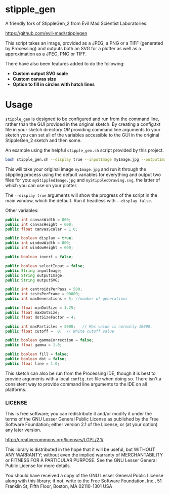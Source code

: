 # stipple_gen

A friendly fork of StippleGen_2 from Evil Mad Scientist Laboratories.

https://github.com/evil-mad/stipplegen

This script takes an image, provided as a JPEG, a PNG or a TIFF (generated by Processing) and outputs both an SVG for a plotter as well as a approximation as a JPEG, PNG or TIFF.

There have also been features added to do the following:

* **Custom output SVG scale**
* **Custom canvas size**
* **Option to fill in circles with hatch lines**

# Usage

`stipple_gen` is designed to be configured and run from the command line, rather than the GUI provided in the original sketch.
By creating a config.txt file in your sketch directory *OR* providing command line arguments to your sketch you can set all of the variables accessible to the GUI in the original StippleGen_2 sketch and then some.

An example using the helpful `stipple_gen.sh` script provided by this project.

```bash
bash stipple_gen.sh --display true --inputImage myImage.jpg --outputImage myStippledImage.jpg --outputSVG myStippledDrawing.svg
```

This will take your original image `myImage.jpg` and run it through the stippling process using the default variables for everything and output two files for you: `myStippledImage.jpg` and `myStippledDrawing.svg`, the latter of which you can use on your plotter.

The `--display true` arguments will show the progress of the script in the main window, which the default. Run it headless with `--display false`.

Other variables: 

```java
public int canvasWidth = 800;
public int canvasHeight = 600;
public float canvasScalar = 1.0;

public boolean display = true;
public int windowWidth = 800;
public int windowHeight = 600; 

public boolean invert = false;

public boolean selectInput = false;
public String inputImage;
public String outputImage;
public String outputSVG;

public int centroidsPerPass = 500;
public int testsPerFrame = 90000;
public int maxGenerations = 5; //number of generations

public float minDotSize = 1.25;
public float maxDotSize;
public float dotSizeFactor = 4;

public int maxParticles = 2000;   // Max value is normally 10000.
public float cutoff =  0;  // White cutoff value

public boolean gammaCorrection = false;
public float gamma = 1.0;

public boolean fill = false;
public boolean dot = false;
public float line = 1.0;
```

This sketch can also be run from the Processing IDE, though it is best to provide arguments with a local `config.txt` file when doing so.
There isn't a consistent way to provide command line arguments to the IDE on all platforms.


### LICENSE

This is free software; you can redistribute it and/or
modify it under the terms of the GNU Lesser General Public
License as published by the Free Software Foundation; either
version 2.1 of the License, or (at your option) any later version.

http://creativecommons.org/licenses/LGPL/2.1/

This library is distributed in the hope that it will be useful,
but WITHOUT ANY WARRANTY; without even the implied warranty of
MERCHANTABILITY or FITNESS FOR A PARTICULAR PURPOSE.  See the GNU
Lesser General Public License for more details.

You should have received a copy of the GNU Lesser General Public
License along with this library; if not, write to the Free Software
Foundation, Inc., 51 Franklin St, Fifth Floor, Boston, MA  02110-1301  USA